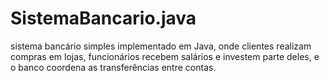 # SistemaBancario.java
sistema bancário simples implementado em Java, onde clientes realizam compras em lojas, funcionários recebem salários e investem parte deles, e o banco coordena as transferências entre contas.
